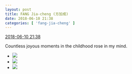 ```yaml
---
layout: post
title: FANG Jia-cheng (方加成)
date: 2018-06-10 21:38
categories: [ 'fang-jia-cheng' ]
---
```


<div class="weibo-info">
  <a href="https://weibo.com/6505661195/GkL8NBBVd">2018-06-10 21:38</a>
</div>

Countless joyous moments in the childhood rose in my mind.

<!-- more -->

<ul class="weibo-pic-list-1">
  <li class="weibo-pic">
    <a href="http://wx1.sinaimg.cn/mw690/0076h5Fhgy1fs6evr0rd4j30hs0vkwf9.jpg"><img src="http://wx1.sinaimg.cn/thumb150/0076h5Fhgy1fs6evr0rd4j30hs0vkwf9.jpg"/></a>
  </li>
  <li class="weibo-pic">
    <a href="http://wx2.sinaimg.cn/mw690/0076h5Fhgy1fs6evrg1jmj318y0u041k.jpg"><img src="http://wx2.sinaimg.cn/thumb150/0076h5Fhgy1fs6evrg1jmj318y0u041k.jpg"/></a>
  </li>
  <li class="weibo-pic">
    <a href="http://wx1.sinaimg.cn/mw690/0076h5Fhgy1fs6evryejrj31a40u0q4j.jpg"><img src="http://wx1.sinaimg.cn/thumb150/0076h5Fhgy1fs6evryejrj31a40u0q4j.jpg"/></a>
  </li>
</ul>
